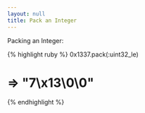 ```yaml
---
layout: null
title: Pack an Integer
---
```


Packing an Integer:

{% highlight ruby %}
0x1337.pack(:uint32_le)
# => "7\x13\0\0"
{% endhighlight %}
